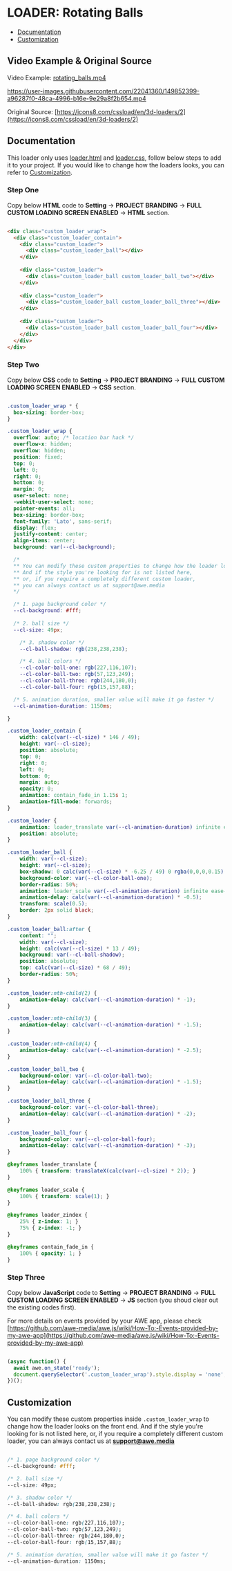 # LOADER: Rotating Balls

- [Documentation](#documentation)
- [Customization](#customization)

## Video Example & Original Source


Video Example: [rotating_balls.mp4](rotating_balls.mp4)



https://user-images.githubusercontent.com/22041360/149852399-a96287f0-48ca-4996-b16e-9e29a8f2b654.mp4



Original Source: [https://icons8.com/cssload/en/3d-loaders/2](https://icons8.com/cssload/en/3d-loaders/2)


## Documentation

This loader only uses [loader.html](loader.html) and [loader.css](loader.css), follow below steps to add it to your project. If you would like to change how the loaders looks, you can refer to [Customization](#customization).


### Step One

Copy below **HTML** code to **Setting** -> **PROJECT BRANDING** -> **FULL CUSTOM LOADING SCREEN ENABLED** -> **HTML** section.


```html

<div class="custom_loader_wrap">
  <div class="custom_loader_contain">
    <div class="custom_loader">
      <div class="custom_loader_ball"></div>
    </div>
  
    <div class="custom_loader">
      <div class="custom_loader_ball custom_loader_ball_two"></div>
    </div>
    
    <div class="custom_loader">
      <div class="custom_loader_ball custom_loader_ball_three"></div>
    </div>
    
    <div class="custom_loader">
      <div class="custom_loader_ball custom_loader_ball_four"></div>
    </div>
  </div>
</div>

```

### Step Two

Copy below **CSS** code to **Setting** -> **PROJECT BRANDING** -> **FULL CUSTOM LOADING SCREEN ENABLED** -> **CSS** section.

```css

.custom_loader_wrap * {
  box-sizing: border-box;
}

.custom_loader_wrap {
  overflow: auto; /* location bar hack */
  overflow-x: hidden;
  overflow: hidden;
  position: fixed;
  top: 0;
  left: 0;
  right: 0;
  bottom: 0;
  margin: 0;
  user-select: none;
  -webkit-user-select: none;
  pointer-events: all;
  box-sizing: border-box;
  font-family: 'Lato', sans-serif;
  display: flex;
  justify-content: center;
  align-items: center;
  background: var(--cl-background);

  /*
  ** You can modify these custom properties to change how the loader looks on the front end.
  ** And if the style you're looking for is not listed here, 
  ** or, if you require a completely different custom loader,
  ** you can always contact us at support@awe.media
  */

  /* 1. page background color */
  --cl-background: #fff;
  
  /* 2. ball size */
  --cl-size: 49px;

	/* 3. shadow color */
	--cl-ball-shadow: rgb(238,238,238);

	/* 4. ball colors */
	--cl-color-ball-one: rgb(227,116,107);
	--cl-color-ball-two: rgb(57,123,249);
	--cl-color-ball-three: rgb(244,180,0);
	--cl-color-ball-four: rgb(15,157,88);

  /* 5. animation duration, smaller value will make it go faster */
  --cl-animation-duration: 1150ms;

}

.custom_loader_contain {
	width: calc(var(--cl-size) * 146 / 49);
	height: var(--cl-size);
	position: absolute;
	top: 0;
	right: 0;
	left: 0;
	bottom: 0;
	margin: auto;
	opacity: 0;
	animation: contain_fade_in 1.15s 1;
	animation-fill-mode: forwards;
}

.custom_loader {
	animation: loader_translate var(--cl-animation-duration) infinite ease-in-out alternate, loader_zindex calc(var(--cl-animation-duration) * 2) infinite ease-in-out;
	position: absolute;
}

.custom_loader_ball {
	width: var(--cl-size);
	height: var(--cl-size);
	box-shadow: 0 calc(var(--cl-size) * -6.25 / 49) 0 rgba(0,0,0,0.15) inset;
	background-color: var(--cl-color-ball-one);
	border-radius: 50%;
	animation: loader_scale var(--cl-animation-duration) infinite ease-in-out alternate;
	animation-delay: calc(var(--cl-animation-duration) * -0.5);
	transform: scale(0.5);
	border: 2px solid black;
}

.custom_loader_ball:after {
	content: "";
	width: var(--cl-size);
	height: calc(var(--cl-size) * 13 / 49);
	background: var(--cl-ball-shadow);
	position: absolute;
	top: calc(var(--cl-size) * 68 / 49);
	border-radius: 50%;
}

.custom_loader:nth-child(2) {
	animation-delay: calc(var(--cl-animation-duration) * -1);
}

.custom_loader:nth-child(3) {
	animation-delay: calc(var(--cl-animation-duration) * -1.5);
}

.custom_loader:nth-child(4) {
	animation-delay: calc(var(--cl-animation-duration) * -2.5);
}

.custom_loader_ball_two {
	background-color: var(--cl-color-ball-two);
	animation-delay: calc(var(--cl-animation-duration) * -1.5);
}

.custom_loader_ball_three {
	background-color: var(--cl-color-ball-three);
	animation-delay: calc(var(--cl-animation-duration) * -2);
}

.custom_loader_ball_four {
	background-color: var(--cl-color-ball-four);
	animation-delay: calc(var(--cl-animation-duration) * -3);
}

@keyframes loader_translate {
	100% { transform: translateX(calc(var(--cl-size) * 2)); }
}

@keyframes loader_scale {
	100% { transform: scale(1); }
}

@keyframes loader_zindex {
	25% { z-index: 1; }
	75% { z-index: -1; }
}

@keyframes contain_fade_in {
	100% { opacity: 1; }
}

```

### Step Three

Copy below **JavaScript** code to **Setting** -> **PROJECT BRANDING** -> **FULL CUSTOM LOADING SCREEN ENABLED** -> **JS** section (you shoud clear out the existing codes first).

For more details on events provided by your AWE app, please check [https://github.com/awe-media/awe.js/wiki/How-To:-Events-provided-by-my-awe-app](https://github.com/awe-media/awe.js/wiki/How-To:-Events-provided-by-my-awe-app)


```javascript

(async function() { 
  await awe.on_state('ready'); 
  document.querySelector('.custom_loader_wrap').style.display = 'none'; 
})();


```

## Customization

You can modify these custom properties inside `.custom_loader_wrap` to change how the loader looks on the front end. And if the style you're looking for is not listed here, or, if you require a completely different custom loader, you can always contact us at **support@awe.media**

```css

/* 1. page background color */
--cl-background: #fff;

/* 2. ball size */
--cl-size: 49px;

/* 3. shadow color */
--cl-ball-shadow: rgb(238,238,238);

/* 4. ball colors */
--cl-color-ball-one: rgb(227,116,107);
--cl-color-ball-two: rgb(57,123,249);
--cl-color-ball-three: rgb(244,180,0);
--cl-color-ball-four: rgb(15,157,88);

/* 5. animation duration, smaller value will make it go faster */
--cl-animation-duration: 1150ms;


```




